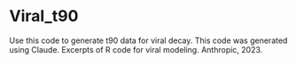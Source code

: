 # Viral_t90
Use this code to generate t90 data for viral decay. This code was generated using Claude. Excerpts of R code for viral modeling. Anthropic, 2023.
